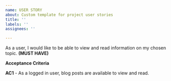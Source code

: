 ```yaml
---
name: USER STORY
about: Custom template for project user stories
title: ''
labels: ''
assignees: ''

---
```


As a user, I would like to be able to view and read information on my chosen topic. **(MUST HAVE)**

**Acceptance Criteria**

**AC1** - As a logged in user, blog posts are available to view and read.

